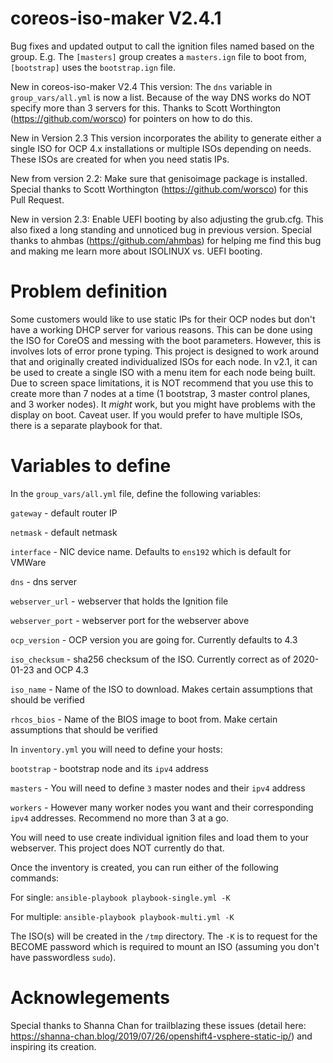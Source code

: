 # coreos-iso-maker V2.4.1
Bug fixes and updated output to call the ignition files named based on the group.  E.g. The `[masters]` group creates
a `masters.ign` file to boot from, `[bootstrap]` uses the `bootstrap.ign` file.

New in  coreos-iso-maker V2.4
This version:  The `dns` variable in `group_vars/all.yml` is now a list.  Because of the way DNS works
do NOT specify more than 3 servers for this.  Thanks to Scott Worthington (https://github.com/worsco) for pointers
on how to do this.

New in Version 2.3
This version incorporates the ability to generate either a single ISO for OCP 4.x
installations or multiple ISOs depending on needs.  These ISOs are created for
when you need statis IPs.

New from version 2.2:  Make sure that genisoimage package is installed.
Special thanks to Scott Worthington (https://github.com/worsco)
for this Pull Request.

New in version 2.3: Enable UEFI booting by also adjusting the grub.cfg.  This
also fixed a long standing and unnoticed bug in previous version.  Special thanks
to ahmbas (https://github.com/ahmbas) for helping me find this bug and making me learn
more about ISOLINUX vs. UEFI booting.

# Problem definition
Some customers would like to use static IPs for their OCP nodes but don't have a
working DHCP server for various reasons.  This can be done using the ISO for CoreOS
and messing with the boot parameters.  However, this is involves lots of error prone
typing.  This project is designed to work around that and originally created individualized ISOs
for each node.  In v2.1, it can be used to  create a single ISO with a menu item for each node being
built.  Due to screen space limitations, it is NOT recommend that you use this to create
more than 7 nodes at a time (1 bootstrap, 3 master control planes, and 3 worker nodes).
It _might_ work, but you might have problems with the display on boot.  Caveat user.
If you would prefer to have multiple ISOs, there is a separate playbook for that.

# Variables to define
In the `group_vars/all.yml` file, define the following variables:

`gateway`  	- default router IP

`netmask`  	- default netmask

`interface` 	- NIC device name.  Defaults to `ens192` which is default for VMWare

`dns`		- dns server

`webserver_url` - webserver that holds the Ignition file

`webserver_port` - webserver port for the webserver above


`ocp_version` 	- OCP version you are going for.  Currently defaults to 4.3

`iso_checksum`	- sha256 checksum of the ISO.  Currently correct as of 2020-01-23 and OCP 4.3

`iso_name`	- Name of the ISO to download.  Makes certain assumptions that should be verified

`rhcos_bios`	- Name of the BIOS image to boot from.  Make certain assumptions that should be verified

In `inventory.yml` you will need to define your hosts:

`bootstrap`	- bootstrap node and its `ipv4` address

`masters`	- You will need to define `3` master nodes and their `ipv4` address

`workers`	- However many worker nodes you want and their corresponding `ipv4` addresses.  Recommend no more than 3 at a go.

You will need to use create individual ignition files and load them to your webserver.
This project does NOT currently do that.

Once the inventory is created, you can run either of the following commands:

For single:
`ansible-playbook playbook-single.yml -K`

For multiple:
`ansible-playbook playbook-multi.yml -K`

The ISO(s) will be created in the `/tmp` directory.  The `-K` is to request for the BECOME password which is
required to mount an ISO (assuming you don't have passwordless `sudo`).

# Acknowlegements
Special thanks to Shanna Chan for trailblazing these issues (detail 
here: https://shanna-chan.blog/2019/07/26/openshift4-vsphere-static-ip/) and inspiring its creation.
